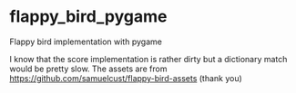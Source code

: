 # flappy_bird_pygame
Flappy bird implementation with pygame

I know that the score implementation is rather dirty but a dictionary match would be pretty slow. 
The assets are from https://github.com/samuelcust/flappy-bird-assets (thank you)
